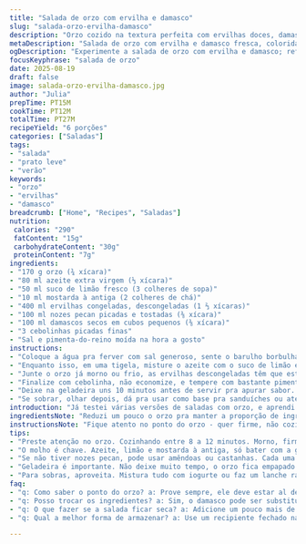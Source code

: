 ```yaml
---
title: "Salada de orzo com ervilha e damasco"
slug: "salada-orzo-ervilha-damasco"
description: "Orzo cozido na textura perfeita com ervilhas doces, damascos secos picados e crocantes amêndoas torradas. Temperado com azeite, limão e um toque de mostarda antiga que adiciona aquela pitada de acidez e complexidade. Tudo misturado pra formar uma salada fresca, colorida e cheia de textura. Vai bem com frango grelhado ou até sanduíches, ótimo para dias de calor, rápido e prático."
metaDescription: "Salada de orzo com ervilha e damasco fresca, colorida e cheia de textura, perfeita para dias quentes e acompanhamentos deliciosos"
ogDescription: "Experimente a salada de orzo com ervilha e damasco; refrescante e prática, ideal para o calor e combina com várias opções"
focusKeyphrase: "salada de orzo"
date: 2025-08-19
draft: false
image: salada-orzo-ervilha-damasco.jpg
author: "Julia"
prepTime: PT15M
cookTime: PT12M
totalTime: PT27M
recipeYield: "6 porções"
categories: ["Saladas"]
tags:
- "salada"
- "prato leve"
- "verão"
keywords:
- "orzo"
- "ervilhas"
- "damasco"
breadcrumb: ["Home", "Recipes", "Saladas"]
nutrition: 
 calories: "290"
 fatContent: "15g"
 carbohydrateContent: "30g"
 proteinContent: "7g"
ingredients:
- "170 g orzo (¾ xícara)"
- "80 ml azeite extra virgem (⅓ xícara)"
- "50 ml suco de limão fresco (3 colheres de sopa)"
- "10 ml mostarda à antiga (2 colheres de chá)"
- "400 ml ervilhas congeladas, descongeladas (1 ⅔ xícaras)"
- "100 ml nozes pecan picadas e tostadas (⅜ xícara)"
- "100 ml damascos secos em cubos pequenos (⅜ xícara)"
- "3 cebolinhas picadas finas"
- "Sal e pimenta-do-reino moída na hora a gosto"
instructions:
- "Coloque a água pra ferver com sal generoso, sente o barulho borbulhando constante. Jogue o orzo e fique de olho, entre 8 e 12 minutos, provando sempre pra acertar o ponto — deve ficar macio porém firme. Escorra imediatamente para não passar do ponto. Passe frio ou com um fio de azeite só pra não grudar e reserve pra esfriar devagar."
- "Enquanto isso, em uma tigela, misture o azeite com o suco de limão e a mostarda. O segredo: bater com um garfo ou soldar até ficar um emulsificado rústico, que envolve a massa e os ingredientes com sabor."
- "Junte o orzo já morno ou frio, as ervilhas descongeladas têm que estar cremosas e frescas, amêndoas crocantes substituídas por nozes pecan para uma textura diferente, e os damascos que troquei por cubos menores pra pegar sabor em cada garfada."
- "Finalize com cebolinha, não economize, e tempere com bastante pimenta moída na hora. Sal moderado que a mostarda já dá um toque, sempre prove. Misture tudo delicadamente, sinta os aromas se misturando, o contraste do azedinho com o doce e crocante vai falando."
- "Deixe na geladeira uns 10 minutos antes de servir pra apurar sabor. Não precisa muito, orzo não gosta de muito tempo já pronto ou fica empapado."
- "Se sobrar, olhar depois, dá pra usar como base pra sanduíches ou até comer frio sozinho no lanche."
introduction: "Já testei várias versões de saladas com orzo, e aprendi que o ponto exato da massa faz toda a diferença. Orzo cozido demais vira meleca, perde personalidade. Misturar frutas secas como damasco dá um contraste incrível com as ervilhas frescas, quase como um toque mediterrâneo que refresca o paladar. Dá para trocar amêndoas por nozes pecan ou castanhas para variar a textura, comigo funcionou melhor assim, menos intensas e mais crocantes. A mostarda à antiga não é só tempero, é aquele toque de arte que eleva o prato sem complicação. Também curto usar cebolinha fresca, porque aquele aroma dela invade a cozinha toda. Gosto de preparar rapidinho, um preparo que aceita dia quente, lanche com amigos, ou para dar vida à mesa do almoço."
ingredientsNote: "Reduzi um pouco o orzo pra manter a proporção de ingredientes e evitar que fique massa demais. Alterei as amêndoas por nozes pecan porque amei a textura mais oleosa e crocante que dão. O damasco veio cortado bem miudinho, pra pegar o sabor sem exagerar no doce, você pode experimentar com damasco marroquino ou alperce, diferença sutil mas importante. A mostarda à antiga é fundamental, porque as sementes dão textura e um sabor característico difícil de substituir. Use limão siciliano para toque mais fresco. Cebolinha fresca faz toda a diferença, você pode trocar por salsinha, mas perde o aroma cítrico. Ervilhas congeladas são a opção mais prática, descongele ao natural ou levemente em água quente para manter o sabor."
instructionsNote: "Fique atento no ponto do orzo - quer firme, não cozido demais. Não confie no tempo, prove sempre. Após escorrer, misture delicadamente com azeite pra não grudar. O tempero deve ser emulsionado, com uma colher ou garfo, para envolver a massa igual um molho branco claro. Adicionar os ingredientes sequencialmente, ervilhas verdes e macias, damascos pequenos pra evitar pedaços estranhos e nozes pecan tostadas no ponto certo. Temperar com sal e bastante pimenta moída, ajustar sempre com cuidado pra não mascarar os sabores naturais. Deixar gelar 10 a 15 minutos, pro sabor se harmonizar sem empapar. Armazene coberto na geladeira, consumo em até 2 dias para manter textura ótima."
tips:
- "Preste atenção no orzo. Cozinhando entre 8 a 12 minutos. Morno, firme. Não passe do ponto. É fácil perder o controle, escorra e passe em água fria. Azeite é seu amigo aqui, só um fio pra não grudar."
- "O molho é chave. Azeite, limão e mostarda à antiga, só bater com a garfo. Emulsificar bem, envolva os ingredientes com isso. Não exagera no sal, mostarda e limão trazem sabor. Prove sempre."
- "Se não tiver nozes pecan, pode usar amêndoas ou castanhas. Cada uma traz textura diferente. A mesma ideia pros damascos, escolha os menores e mais secos. Também pode trocar por alperce se quiser, bem interessante."
- "Geladeira é importante. Não deixe muito tempo, o orzo fica empapado. Dez minutos já é bom. Sinta a mistura apurar os sabores. Não esqueça da pimenta sempre moída na hora. Aroma e frescor."
- "Para sobras, aproveita. Mistura tudo com iogurte ou faz um lanche rápido. Viram salada de sanduíche. É versátil, não desperdice. Pode pegar qualquer verdura que estiver à mão e misturar."
faq:
- "q: Como saber o ponto do orzo? a: Prove sempre, ele deve estar al dente. Se cozinhar demais, despedaça fácil. Não confie só no tempo, pode enganar."
- "q: Posso trocar os ingredientes? a: Sim, o damasco pode ser substituído por outra fruta seca. Tenta tâmaras ou figos. A textura muda, mas o sabor é bom. Variar é sempre uma boa."
- "q: O que fazer se a salada ficar seca? a: Adicione um pouco mais de azeite e limão, fica mais fresca. Revolva tudo. Se tiver iogurte, pode usar também. Um truque."
- "q: Qual a melhor forma de armazenar? a: Use um recipiente fechado na geladeira. Consome rápido, até 2 dias. Evita umidade. Olhe sempre antes de comer."

---
```


